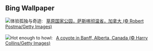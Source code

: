## Bing Wallpaper
![](https://www.bing.com/th?id=OHR.GrasslandsNationalParkSaskachewan_ZH-CN6530285883_UHD.jpg&w=1000)体验孤独与奇迹:&nbsp;&ensp;[草原国家公园，萨斯喀彻温省，加拿大 (© Robert Postma/Getty Images)](https://www.bing.com/th?id=OHR.GrasslandsNationalParkSaskachewan_ZH-CN6530285883_UHD.jpg)
<br><br/>
![](https://www.bing.com/th?id=OHR.CoyoteBanff_EN-US9716853560_UHD.jpg&w=1000)Hot enough to howl:&nbsp;&ensp;[A coyote in Banff, Alberta, Canada (© Harry Collins/Getty Images)](https://www.bing.com/th?id=OHR.CoyoteBanff_EN-US9716853560_UHD.jpg)
<br><br/>
